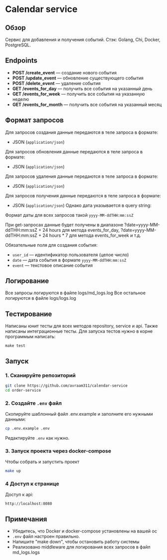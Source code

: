 # Calendar service

## Обзор

Сервис для добавления и получения событий.
Стэк: Golang, Chi, Docker, PostgreSQL.

## Endpoints

- **POST /create_event** — создание нового события  
- **POST /update_event** — обновление существующего события  
- **POST /delete_event** — удаление события  
- **GET /events_for_day** — получить все события на указанный день  
- **GET /events_for_week** — получить все события на указанную неделю  
- **GET /events_for_month** — получить все события на указанный месяц

## Формат запросов

Для запросов создания данные передаются в теле запроса в формате:
- JSON (`application/json`)

Для запросов обновления данные передаются в теле запроса в формате:
- JSON (`application/json`)

Для запросов удаления данные передаются в теле запроса в формате:
- JSON (`application/json`)

Для запросов получения данные передаются в теле запроса в формате:
- JSON (`application/json`)
Однако дата указывается в query string:

Формат даты для всех запросов такой
`yyyy-MM-ddTHH:mm:ssZ`

При get-запросах данные будет получены в диапазоне ?date=yyyy-MM-ddTHH:mm:ssZ + 24 hours для метода events_for_day, ?date=yyyy-MM-ddTHH:mm:ssZ + 24 hours * 7 для метода events_for_week и т.д.

Обязательные поля для создания события:

- `user_id` — идентификатор пользователя (целое число)  
- `date` — дата события в формате `yyyy-MM-ddTHH:mm:ssZ`  
- `event` — текстовое описание события

## Логирование

Все запросы логируются в файле logs/md_logs.log
Все остальное логируются в файле logs/logs.log

## Тестирование

Написаны юнит тесты для всех методов repository, service и api.
Также написаны интеграционные тесты.
Для запуска тестов нужно в корне программым написать:

```
make test
```

## Запуск

### 1. Сканируйте репозиторий

```bash
git clone https://github.com/avraam311/calendar-service
cd order-service
```

### 2. Создайте `.env` файл

Скопируйте шаблонный файл .env.example и заполните его нужными данными:

```bash
cp .env.example .env
```

Редактируйте `.env` как нужно.

### 3. Запуск проекта через docker-compose

Чтобы собрать и запустить проект

```bash
make up
```

### 4 Доступ к странице

Доступ к api:

```
http://localhost:8080
```

## Примечания

* Убедитесь, что Docker и docker-compose установлены на вашей ос
* `.env` файл настроен правильно.
* Напишите "make down", чтобы остановить работу системы
* Реализовано middleware для логирования всех запросов в файл md_logs.logs